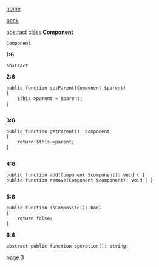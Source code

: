 [home](./page01.md)

[back](./page01.md)

abstract class **Component**

```
Component
```
**1:6**
```
abstract
```

**2:6**
```
public function setParent(Component $parent)
{
    $this->parent = $parent;
}


```

**3:6**
```
public function getParent(): Component
{
    return $this->parent;
}


```

**4:6**
```
public function add(Component $component): void { }
public function remove(Component $component): void { }


```

**5:6**
```
public function isComposite(): bool
{
    return false;
}
```

**6:6**
```
abstract public function operation(): string;
```

[page 3](./page03.md)
